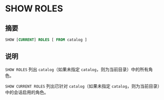 
# SHOW ROLES

## 摘要

``` sql
SHOW [CURRENT] ROLES [ FROM catalog ]
```

## 说明

`SHOW ROLES` 列出 `catalog`（如果未指定 `catalog`，则为当前目录）中的所有角色。

`SHOW CURRENT ROLES` 列出已针对 `catalog`（如果未指定 `catalog`，则为当前目录）中的会话启用的角色。